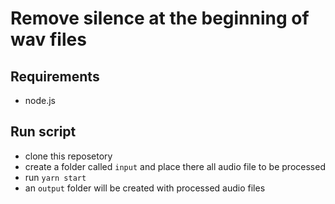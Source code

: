 # Remove silence at the beginning of wav files


## Requirements

- node.js


## Run script

- clone this reposetory
- create a folder called `input` and place there all audio file to be processed
- run `yarn start`
- an `output` folder will be created with processed audio files